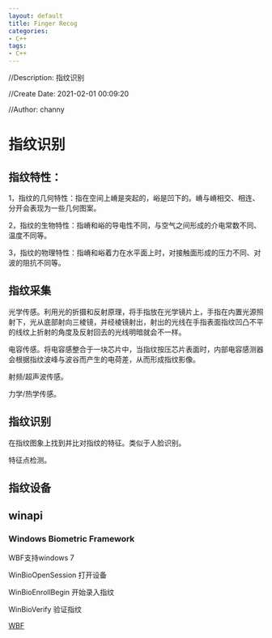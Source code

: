 ```yaml
---
layout: default
title: Finger Recog
categories:
- C++
tags:
- C++
---
```

//Description: 指纹识别

//Create Date: 2021-02-01 00:09:20

//Author: channy

# 指纹识别

## 指纹特性：

1，指纹的几何特性：指在空间上嵴是突起的，峪是凹下的。嵴与嵴相交、相连、分开会表现为一些几何图案。

2，指纹的生物特性：指嵴和峪的导电性不同，与空气之间形成的介电常数不同、温度不同等。

3，指纹的物理特性：指嵴和峪着力在水平面上时，对接触面形成的压力不同、对波的阻抗不同等。


## 指纹采集

光学传感。利用光的折摄和反射原理，将手指放在光学镜片上，手指在内置光源照射下，光从底部射向三棱镜，并经棱镜射出，射出的光线在手指表面指纹凹凸不平的线纹上折射的角度及反射回去的光线明暗就会不一样。

电容传感。将电容感整合于一块芯片中，当指纹按压芯片表面时，内部电容感测器会根据指纹波峰与波谷而产生的电荷差，从而形成指纹影像。

射频/超声波传感。

力学/热学传感。

## 指纹识别

在指纹图象上找到并比对指纹的特征。类似于人脸识别。

特征点检测。

## 指纹设备



## winapi

### Windows Biometric Framework

WBF支持windows 7

WinBioOpenSession 打开设备

WinBioEnrollBegin 开始录入指纹

WinBioVerify 验证指纹

[WBF](https://docs.microsoft.com/en-us/windows/win32/secbiomet/biometric-service-api-portal)